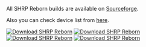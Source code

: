 All SHRP Reborn builds are available on [Sourceforge](https://sourceforge.net/projects/shrp-reborn/files/).

Also you can check device list from [here](https://skyhawkreborn.github.io/Devices.html).

[![Download SHRP Reborn](https://img.shields.io/sourceforge/dm/shrp-reborn.svg)](https://sourceforge.net/projects/shrp-reborn/files/latest/download)
[![Download SHRP Reborn](https://img.shields.io/sourceforge/dw/shrp-reborn.svg)](https://sourceforge.net/projects/shrp-reborn/files/latest/download)
[![Download SHRP Reborn](https://img.shields.io/sourceforge/dd/shrp-reborn.svg)](https://sourceforge.net/projects/shrp-reborn/files/latest/download)
[![Download SHRP Reborn](https://img.shields.io/sourceforge/dt/shrp-reborn.svg)](https://sourceforge.net/projects/shrp-reborn/files/latest/download)
